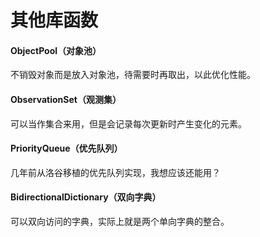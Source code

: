# 其他库函数

#### ObjectPool（对象池）

不销毁对象而是放入对象池，待需要时再取出，以此优化性能。



#### ObservationSet（观测集）

可以当作集合来用，但是会记录每次更新时产生变化的元素。



#### PriorityQueue（优先队列）

几年前从洛谷移植的优先队列实现，我想应该还能用？



#### BidirectionalDictionary（双向字典）

可以双向访问的字典，实际上就是两个单向字典的整合。